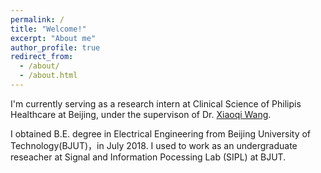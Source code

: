```yaml
---
permalink: /
title: "Welcome!"
excerpt: "About me"
author_profile: true
redirect_from: 
  - /about/
  - /about.html
---
```

  I'm currently serving as a research intern at Clinical Science of Philipis Healthcare at Beijing, under the supervison of Dr. [Xiaoqi Wang](https://cn.linkedin.com/in/peter-xiaoqi-wang-564a5124).
  
  I obtained B.E. degree in Electrical Engineering from Beijing University of Technology(BJUT)，in July 2018. I used to work as an undergraduate reseacher at Signal and Information Pocessing Lab (SIPL) at BJUT. 
